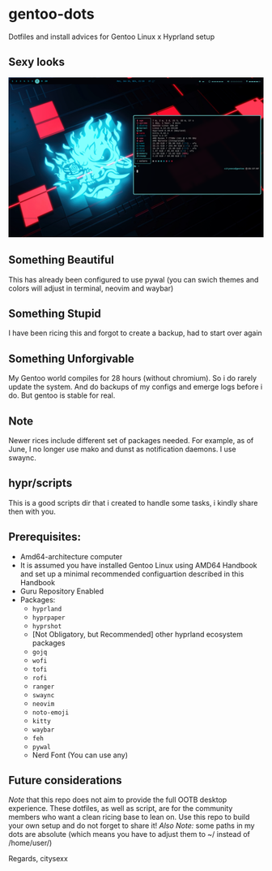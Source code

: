 # gentoo-dots
Dotfiles and install advices for Gentoo Linux x Hyprland setup

## Sexy looks
![alt text](2025-06-16-211827_hyprshot.png)

## Something Beautiful
This has already been configured to use pywal (you can swich themes and colors will adjust in terminal, neovim and waybar)

## Something Stupid
I have been ricing this and forgot to create a backup, had to start over again

## Something Unforgivable
My Gentoo world compiles for 28 hours (without chromium). So i do rarely update the system. And do backups of my configs and emerge logs before i do. But gentoo is stable for real.

## Note
Newer rices include different set of packages needed. For example, as of June, I no longer use mako and dunst as notification daemons. I use swaync.

## hypr/scripts
This is a good scripts dir that i created to handle some tasks, i kindly share then with you.

## Prerequisites:
- Amd64-architecture computer
- It is assumed you have installed Gentoo Linux using AMD64 Handbook and set up a minimal recommended configuartion described in this Handbook
- Guru Repository Enabled
- Packages:
    - `hyprland`
    - `hyprpaper`
    - `hyprshot`
    - [Not Obligatory, but Recommended] other hyprland ecosystem packages
    - `gojq`
    - `wofi`
    - `tofi`
    - `rofi`
    - `ranger`
    - `swaync`
    - `neovim`
    - `noto-emoji`
    - `kitty`
    - `waybar`
    - `feh`
    - `pywal`
    - Nerd Font (You can use any)

## Future considerations
*Note* that this repo does not aim to provide the full OOTB desktop experience. These dotfiles, as well as script, are for the community members who want a clean ricing base to lean on. Use this repo to build your own setup and do not forget to share it!
*Also Note:* some paths in my dots are absolute (which means you have to adjust them to ~/ instead of /home/user/)

Regards, 
citysexx
